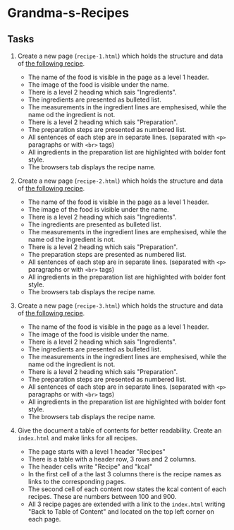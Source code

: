 # Grandma-s-Recipes

## Tasks

1. Create a new page (`recipe-1.html`) which holds the structure and data of [the following recipe](https://vintagerecipecards.com/2011/05/24/perfection-salad/).
    - The name of the food is visible in the page as a level 1 header.
    - The image of the food is visible under the name.
    - There is a level 2 heading which sais "Ingredients".
    - The ingredients are presented as bulleted list.
    - The measurements in the ingredient lines are emphesised, while the name od the ingredient is not.
    - There is a level 2 heading which sais "Preparation".
    - The preparation steps are presented as numbered list.
    - All sentences of each step are in separate lines. (separated with `<p>` paragraphs or with `<br>` tags)
    - All ingredients in the preparation list are highlighted with bolder font style.
    - The browsers tab displays the recipe name.

2. Create a new page (`recipe-2.html`) which holds the structure and data of [the following recipe](https://vintagerecipecards.com/2012/06/18/cherry-pineapple-bologna/).
    - The name of the food is visible in the page as a level 1 header.
    - The image of the food is visible under the name.
    - There is a level 2 heading which sais "Ingredients".
    - The ingredients are presented as bulleted list.
    - The measurements in the ingredient lines are emphesised, while the name od the ingredient is not.
    - There is a level 2 heading which sais "Preparation".
    - The preparation steps are presented as numbered list.
    - All sentences of each step are in separate lines. (separated with `<p>` paragraphs or with `<br>` tags)
    - All ingredients in the preparation list are highlighted with bolder font style.
    - The browsers tab displays the recipe name.

3. Create a new page (`recipe-3.html`) which holds the structure and data of [the following recipe](https://vintagerecipecards.com/2018/07/19/hamburger-pie/).
    - The name of the food is visible in the page as a level 1 header.
    - The image of the food is visible under the name.
    - There is a level 2 heading which sais "Ingredients".
    - The ingredients are presented as bulleted list.
    - The measurements in the ingredient lines are emphesised, while the name od the ingredient is not.
    - There is a level 2 heading which sais "Preparation".
    - The preparation steps are presented as numbered list.
    - All sentences of each step are in separate lines. (separated with `<p>` paragraphs or with `<br>` tags)
    - All ingredients in the preparation list are highlighted with bolder font style.
    - The browsers tab displays the recipe name.

4. Give the document a table of contents for better readability. Create an `index.html` and make links for all recipes.
    - The page starts with a level 1 header "Recipes"
    - There is a table with a header row, 3 rows and 2 columns.
    - The header cells write "Recipe" and "kcal"
    - In the first cell of a the last 3 columns there is the recipe names as links to the corresponding pages.
    - The second cell of each content row states the kcal content of each recipes. These are numbers between 100 and 900.
    - All 3 recipe pages are extended with a link to the `index.html` writing "Back to Table of Content" and located on the top left corner on each page.
